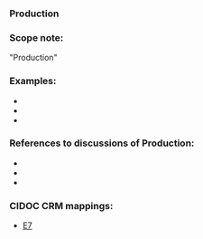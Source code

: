
### Production 

###  Scope note: 
"Production" 

### Examples: 

* 
* 
* 

### References to discussions of Production:

* 

* 

* 

### CIDOC CRM mappings: 

* [E7](http://www.cidoc-crm.org/Entity/e7-activity/version-6.2.2)